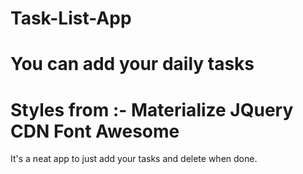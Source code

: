 # Task-List-App
You can add your daily tasks
===================================================
Styles from :-
Materialize
JQuery CDN
Font Awesome 
===================================================
It's a neat app to just add your tasks and delete when done. 
